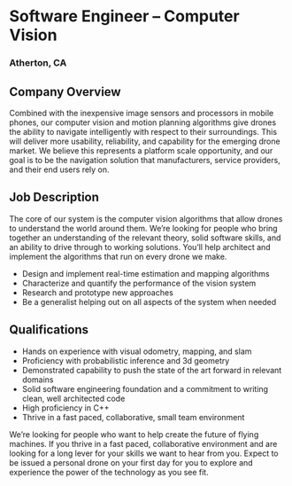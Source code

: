 # Software Engineer – Computer Vision
### Atherton, CA

## Company Overview
Combined with the inexpensive image sensors and processors in mobile phones, our computer vision and motion planning algorithms give drones the ability to navigate intelligently with respect to their surroundings. This will deliver more usability, reliability, and capability for the emerging drone market. We believe this represents a platform scale opportunity, and our goal is to be the navigation solution that manufacturers, service providers, and their end users rely on.

## Job Description
The core of our system is the computer vision algorithms that allow drones to understand the world around them. We’re looking for people who bring together an understanding of the relevant theory, solid software skills, and an ability to drive through to working solutions. You’ll help architect and implement the algorithms that run on every drone we make.

+	Design and implement real-time estimation and mapping algorithms
+	Characterize and quantify the performance of the vision system
+	Research and prototype new approaches
+	Be a generalist helping out on all aspects of the system when needed

## Qualifications
+	Hands on experience with visual odometry, mapping, and slam
+	Proficiency with probabilistic inference and 3d geometry
+	Demonstrated capability to push the state of the art forward in relevant domains
+	Solid software engineering foundation and a commitment to writing clean, well architected code
+	High proficiency in C++
+	Thrive in a fast paced, collaborative, small team environment

We’re looking for people who want to help create the future of flying machines. If you thrive in a fast paced, collaborative environment and are looking for a long lever for your skills we want to hear from you. Expect to be issued a personal drone on your first day for you to explore and experience the power of the technology as you see fit.
